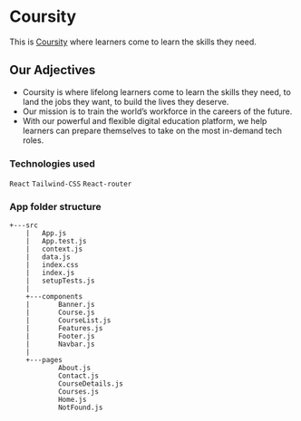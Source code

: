 # Coursity

This is [Coursity](https://coursity-react.netlify.app/) where learners come to learn the skills they need.

## Our Adjectives

* Coursity is where lifelong learners come to learn the skills they need, to land the jobs they want, to build the lives they deserve.
* Our mission is to train the world’s workforce in the careers of the future.
* With our powerful and flexible digital education platform, we help learners can prepare themselves to take on the most in-demand tech roles.

### Technologies used

`React` `Tailwind-CSS` `React-router`

### App folder structure

```
+---src
    |   App.js
    |   App.test.js
    |   context.js
    |   data.js
    |   index.css
    |   index.js
    |   setupTests.js
    |
    +---components
    |       Banner.js
    |       Course.js
    |       CourseList.js
    |       Features.js
    |       Footer.js
    |       Navbar.js
    |
    +---pages
            About.js
            Contact.js
            CourseDetails.js
            Courses.js
            Home.js
            NotFound.js
```